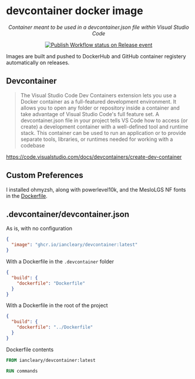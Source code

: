 # devcontainer docker image

<!-- markdownlint-disable MD033 -->
<p align="center">
    <em>Container meant to be used in a devcontainer.json file within Visual Studio Code</em>
</p>

<p align="center">
<a href="https://github.com/iancleary/devcontainer/actions/workflows/publish.yml" target="_blank">
    <img src="https://github.com/iancleary/devcontainer/actions/workflows/publish.yml/badge.svg?event=release" alt="Publish Workflow status on Release event">
</a>
</p>
<!-- markdownlint-enable MD033 -->

Images are built and pushed to DockerHub and GitHub container registery automatically on releases.

## Devcontainer

> The Visual Studio Code Dev Containers extension lets you use a Docker container as a full-featured development environment. It allows you to open any folder or repository inside a container and take advantage of Visual Studio Code's full feature set. A devcontainer.json file in your project tells VS Code how to access (or create) a development container with a well-defined tool and runtime stack. This container can be used to run an application or to provide separate tools, libraries, or runtimes needed for working with a codebase

<https://code.visualstudio.com/docs/devcontainers/create-dev-container>

## Custom Preferences

I installed ohmyzsh, along with powerlevel10k, and the MesloLGS NF fonts in the [Dockerfile](./Dockerfile).

## .devcontainer/devcontainer.json

As is, with no configuration

```json
{
  "image": "ghcr.io/iancleary/devcontainer:latest"
}
```

With a Dockerfile in the `.devcontainer` folder

```json
{
  "build": {
    "dockerfile": "Dockerfile"
  }
}
```

With a Dockerfile in the root of the project

```json
{
  "build": {
    "dockerfile": "../Dockerfile"
  }
}
```

Dockerfile contents

```Dockerfile
FROM iancleary/devcontainer:latest

RUN commands
```
